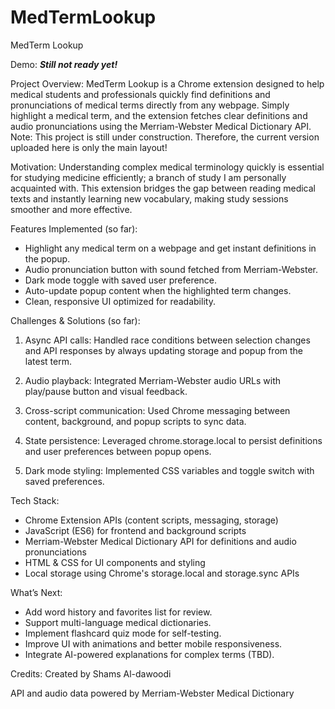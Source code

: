# MedTermLookup
MedTerm Lookup

Demo: 
***Still not ready yet!***

Project Overview:
MedTerm Lookup is a Chrome extension designed to help medical students and professionals quickly find definitions and pronunciations of medical terms directly from any webpage. Simply highlight a medical term, and the extension fetches clear definitions and audio pronunciations using the Merriam-Webster Medical Dictionary API. 
Note: This project is still under construction. Therefore, the current version uploaded here is only the main layout!

Motivation:
Understanding complex medical terminology quickly is essential for studying medicine efficiently; a branch of study I am personally acquainted with. This extension bridges the gap between reading medical texts and instantly learning new vocabulary, making study sessions smoother and more effective.

Features Implemented (so far):
- Highlight any medical term on a webpage and get instant definitions in the popup.
- Audio pronunciation button with sound fetched from Merriam-Webster.
- Dark mode toggle with saved user preference.
- Auto-update popup content when the highlighted term changes.
- Clean, responsive UI optimized for readability.

Challenges & Solutions (so far):
1) Async API calls: Handled race conditions between selection changes and API responses by always updating storage and popup from the latest term.

2) Audio playback: Integrated Merriam-Webster audio URLs with play/pause button and visual feedback.

3) Cross-script communication: Used Chrome messaging between content, background, and popup scripts to sync data.

4) State persistence: Leveraged chrome.storage.local to persist definitions and user preferences between popup opens.

5) Dark mode styling: Implemented CSS variables and toggle switch with saved preferences.

Tech Stack:
- Chrome Extension APIs (content scripts, messaging, storage)
- JavaScript (ES6) for frontend and background scripts
- Merriam-Webster Medical Dictionary API for definitions and audio pronunciations
- HTML & CSS for UI components and styling
- Local storage using Chrome's storage.local and storage.sync APIs

What’s Next:
- Add word history and favorites list for review.
- Support multi-language medical dictionaries.
- Implement flashcard quiz mode for self-testing.
- Improve UI with animations and better mobile responsiveness.
- Integrate AI-powered explanations for complex terms (TBD). 

Credits:
Created by Shams Al-dawoodi

API and audio data powered by Merriam-Webster Medical Dictionary
